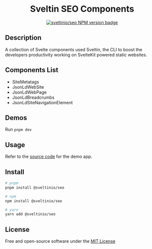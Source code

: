 <div align="center">
    <h1>Sveltin SEO Components</h1>
    <a href="https://www.npmjs.com/package/@sveltinio/seo" target="_blank"><img src="https://img.shields.io/npm/v/@sveltinio/seo.svg?style=flat" alt="sveltinio/seo NPM version badge" /></a>
</div>

## Description

A collection of Svelte components used Sveltin, the CLI to boost the developers productivity working on SvelteKit powered static websites.

## Components List

- SiteMetatags
- JsonLdWebSite
- JsonLdWebPage
- JsonLdBreadcrumbs
- JsonLdSiteNavigationElement

## Demos

Run `pnpm dev`

## Usage

Refer to the [source code](https://github.com/sveltinio/sveltin-components-library/blob/main/packages/seo/src/routes/index.svelte) for the demo app.

## Install

```bash
# pnpm
pnpm install @sveltinio/seo

# npm
npm install @sveltinio/seo

# yarn
yarn add @sveltinio/seo
```

## License

Free and open-source software under the [MIT License](LICENSE)
